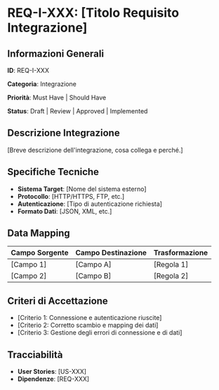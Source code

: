# REQ-I-XXX: [Titolo Requisito Integrazione]

## Informazioni Generali

**ID**: REQ-I-XXX

**Categoria**: Integrazione

**Priorità**: Must Have | Should Have

**Status**: Draft | Review | Approved | Implemented

## Descrizione Integrazione

[Breve descrizione dell'integrazione, cosa collega e perché.]

## Specifiche Tecniche

- **Sistema Target**: [Nome del sistema esterno]
- **Protocollo**: [HTTP/HTTPS, FTP, etc.]
- **Autenticazione**: [Tipo di autenticazione richiesta]
- **Formato Dati**: [JSON, XML, etc.]

## Data Mapping

| Campo Sorgente | Campo Destinazione | Trasformazione |
|----------------|--------------------|----------------|
| [Campo 1]      | [Campo A]          | [Regola 1]     |
| [Campo 2]      | [Campo B]          | [Regola 2]     |

## Criteri di Accettazione

- [Criterio 1: Connessione e autenticazione riuscite]
- [Criterio 2: Corretto scambio e mapping dei dati]
- [Criterio 3: Gestione degli errori di connessione e di dati]

## Tracciabilità

- **User Stories**: [US-XXX]
- **Dipendenze**: [REQ-XXX]
